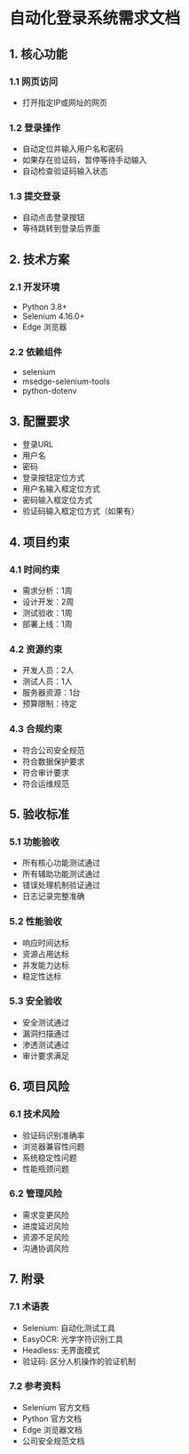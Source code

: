 # 自动化登录系统需求文档

## 1. 核心功能

### 1.1 网页访问
- 打开指定IP或网址的网页

### 1.2 登录操作
- 自动定位并输入用户名和密码
- 如果存在验证码，暂停等待手动输入
- 自动检查验证码输入状态

### 1.3 提交登录
- 自动点击登录按钮
- 等待跳转到登录后界面

## 2. 技术方案

### 2.1 开发环境
- Python 3.8+
- Selenium 4.16.0+
- Edge 浏览器

### 2.2 依赖组件
- selenium
- msedge-selenium-tools
- python-dotenv

## 3. 配置要求
- 登录URL
- 用户名
- 密码
- 登录按钮定位方式
- 用户名输入框定位方式
- 密码输入框定位方式
- 验证码输入框定位方式（如果有）

## 4. 项目约束

### 4.1 时间约束
- 需求分析：1周
- 设计开发：2周
- 测试验收：1周
- 部署上线：1周

### 4.2 资源约束
- 开发人员：2人
- 测试人员：1人
- 服务器资源：1台
- 预算限制：待定

### 4.3 合规约束
- 符合公司安全规范
- 符合数据保护要求
- 符合审计要求
- 符合运维规范

## 5. 验收标准

### 5.1 功能验收
- 所有核心功能测试通过
- 所有辅助功能测试通过
- 错误处理机制验证通过
- 日志记录完整准确

### 5.2 性能验收
- 响应时间达标
- 资源占用达标
- 并发能力达标
- 稳定性达标

### 5.3 安全验收
- 安全测试通过
- 漏洞扫描通过
- 渗透测试通过
- 审计要求满足

## 6. 项目风险

### 6.1 技术风险
- 验证码识别准确率
- 浏览器兼容性问题
- 系统稳定性问题
- 性能瓶颈问题

### 6.2 管理风险
- 需求变更风险
- 进度延迟风险
- 资源不足风险
- 沟通协调风险

## 7. 附录

### 7.1 术语表
- Selenium: 自动化测试工具
- EasyOCR: 光学字符识别工具
- Headless: 无界面模式
- 验证码: 区分人机操作的验证机制

### 7.2 参考资料
- Selenium 官方文档
- Python 官方文档
- Edge 浏览器文档
- 公司安全规范文档 